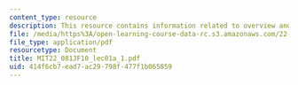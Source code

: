 ```yaml
---
content_type: resource
description: This resource contains information related to overview and administration.
file: /media/https%3A/open-learning-course-data-rc.s3.amazonaws.com/22-081j-introduction-to-sustainable-energy-fall-2010/414f6cb7ead7ac29798f477f1b065859_MIT22_081JF10_lec01a_1.pdf
file_type: application/pdf
resourcetype: Document
title: MIT22_081JF10_lec01a_1.pdf
uid: 414f6cb7-ead7-ac29-798f-477f1b065859
---
```

